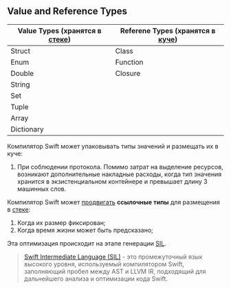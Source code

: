 ## Value and Reference Types

|Value Types (хранятся в [стеке](/Memory%20and%20Concurrency/Memory/RandomAccessMemory/Stack.md)) | Referene Types (хранятся в [куче](/Memory%20and%20Concurrency/Memory/RandomAccessMemory/Heap.md))|
|------------|------------|
| Struct | Class|
| Enum | Function|
| Double | Closure|
| String | |
| Set | |
| Tuple | |
| Array | |
| Dictionary | |

Компилятор Swift может упаковывать типы значений и размещать их в куче:

1) При соблюдении протокола. Помимо затрат на выделение ресурсов, возникают дополнительные накладные расходы, когда тип значения хранится в экзистенциальном контейнере и превышает длину 3 машинных слов.

Компилятор Swift может [продвигать](https://github.com/apple/swift/blob/62ccf81f7748e3e2c8626354d1ecb3adbd26b063/lib/SILOptimizer/Transforms/StackPromotion.cpp) **ссылочные типы** для размещения в [стеке](/Memory%20and%20Concurrency/Memory/RandomAccessMemory/Stack.md):

1) Когда их размер фиксирован;
2) Когда время жизни может быть предсказано;

Эта оптимизация происходит на этапе генерации [SIL](https://github.com/apple/swift/blob/main/docs/SIL.rst).

> [Swift Intermediate Language (SIL)](https://github.com/apple/swift/blob/main/docs/SIL.rst) - это промежуточный язык высокого уровня, используемый компилятором Swift, заполняющий пробел между AST и LLVM IR, подходящий для дальнейшего анализа и оптимизации кода Swift.



